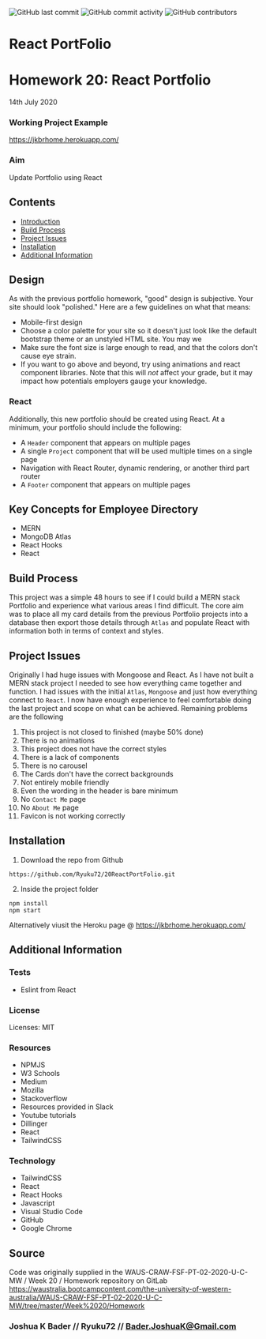![GitHub last commit](https://img.shields.io/github/last-commit/Ryuku72/20ReactPortFolio?style=for-the-badge)
![GitHub commit activity](https://img.shields.io/github/commit-activity/y/Ryuku72/20ReactPortFolio?style=for-the-badge)
![GitHub contributors](https://img.shields.io/github/contributors/Ryuku72/20ReactPortFolio?style=for-the-badge)

# React PortFolio
# Homework 20: React Portfolio
14th July 2020

### Working Project Example
https://jkbrhome.herokuapp.com/

### Aim
Update Portfolio using React

## Contents

* [Introduction](#intro)
* [Build Process](#build)
* [Project Issues](#issues)
* [Installation](#install)
* [Additional Information](#add)

<a name="intro"></a>

## Design
As with the previous portfolio homework, "good" design is subjective. Your site should look
"polished." Here are a few guidelines on what that means:
* Mobile-first design
* Choose a color palette for your site so it doesn't just look like
the default bootstrap theme or an unstyled HTML site. You may we
* Make sure the font size is large enough to read, and that the colors don't cause eye strain.
* If you want to go above and beyond, try using animations and react component libraries. Note 
that this will _not_ affect your grade, but it may impact how potentials employers gauge your knowledge.

### React
Additionally, this new portfolio should be created using React.
At a minimum, your portfolio should include the following:
* A `Header` component that appears on multiple pages
* A single `Project` component that will be used multiple times on a single page 
* Navigation with React Router, dynamic rendering, or another third part router
* A `Footer` component that appears on multiple pages

## Key Concepts for Employee Directory
* MERN
* MongoDB Atlas
* React Hooks
* React

<a name="build"></a>

## Build Process 

This project was a simple 48 hours to see if I could build a MERN stack Portfolio and experience what various areas I find difficult. The core aim was to place all my card details from the previous Portfolio projects into a database then export those details through `Atlas` and populate React with information both in terms of context and styles.

<a name="issues"></a>

## Project Issues

Originally I had huge issues with Mongoose and React. As I have not built a MERN stack project I needed to see how everything came together and function. I had issues with the initial `Atlas`, `Mongoose` and just how everything connect to `React`. I now have enough experience to feel comfortable doing the last project and scope on what can be achieved. Remaining problems are the following

1. This project is not closed to finished (maybe 50% done)
2. There is no animations
3. This project does not have the correct styles 
4. There is a lack of components
5. There is no carousel 
6. The Cards don't have the correct backgrounds
7. Not entirely mobile friendly
8. Even the wording in the header is bare minimum
9. No `Contact Me` page
10. No `About Me` page
11. Favicon is not working correctly


<a name="install"></a>

## Installation
1. Download the repo from Github
```
https://github.com/Ryuku72/20ReactPortFolio.git
```
2. Inside the project folder
```
npm install
npm start 
```

Alternatively viusit the Heroku page @ https://jkbrhome.herokuapp.com/

<a name="add"></a>

## Additional Information
### Tests
* Eslint from React

### License
Licenses: MIT

### Resources
* NPMJS
* W3 Schools
* Medium
* Mozilla
* Stackoverflow
* Resources provided in Slack
* Youtube tutorials
* Dillinger
* React
* TailwindCSS

### Technology
* TailwindCSS
* React
* React Hooks
* Javascript
* Visual Studio Code
* GitHub
* Google Chrome


## Source
Code was originally supplied in the WAUS-CRAW-FSF-PT-02-2020-U-C-MW / Week 20 / Homework repository on GitLab https://waustralia.bootcampcontent.com/the-university-of-western-australia/WAUS-CRAW-FSF-PT-02-2020-U-C-MW/tree/master/Week%2020/Homework
<br>

### Joshua K Bader // Ryuku72 // Bader.JoshuaK@Gmail.com